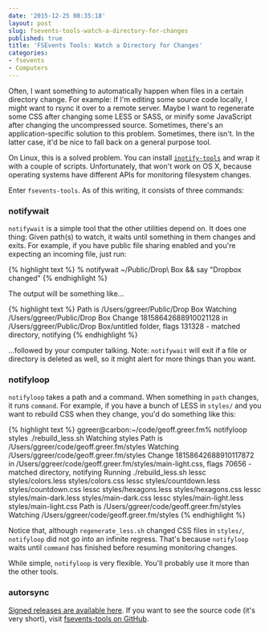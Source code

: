 ```yaml
---
date: '2015-12-25 08:35:18'
layout: post
slug: fsevents-tools-watch-a-directory-for-changes
published: true
title: 'FSEvents Tools: Watch a Directory for Changes'
categories:
- fsevents
- Computers
---
```


Often, I want something to automatically happen when files in a certain directory change. For example: If I'm editing some source code locally, I might want to rsync it over to a remote server. Maybe I want to regenerate some CSS after changing some LESS or SASS, or minify some JavaScript after changing the uncompressed source. Sometimes, there's an application-specific solution to this problem. Sometimes, there isn't. In the latter case, it'd be nice to fall back on a general purpose tool.

On Linux, this is a solved problem. You can install [`inotify-tools`](https://github.com/rvoicilas/inotify-tools) and wrap it with a couple of scripts. Unfortunately, that won't work on OS X, because operating systems have different APIs for monitoring filesystem changes.

Enter `fsevents-tools`. As of this writing, it consists of three commands:


### notifywait

`notifywait` is a simple tool that the other utilities depend on. It does one thing: Given path(s) to watch, it waits until something in them changes and exits. For example, if you have public file sharing enabled and you're expecting an incoming file, just run:

{% highlight text %}
% notifywait ~/Public/Drop\ Box && say "Dropbox changed"
{% endhighlight %}

The output will be something like…

{% highlight text %}
Path is /Users/ggreer/Public/Drop Box
Watching /Users/ggreer/Public/Drop Box
Change 18158642688910021128 in /Users/ggreer/Public/Drop Box/untitled folder, flags 131328 - matched directory, notifying
{% endhighlight %}

…followed by your computer talking. Note: `notifywait` will exit if a file or directory is deleted as well, so it might alert for more things than you want.


### notifyloop

`notifyloop` takes a path and a command. When something in `path` changes, it runs `command`. For example, if you have a bunch of LESS in `styles/` and you want to rebuild CSS when they change, you'd do something like this:

{% highlight text %}
ggreer@carbon:~/code/geoff.greer.fm% notifyloop styles ./rebuild_less.sh
Watching styles
Path is /Users/ggreer/code/geoff.greer.fm/styles
Watching /Users/ggreer/code/geoff.greer.fm/styles
Change 18158642688910117872 in /Users/ggreer/code/geoff.greer.fm/styles/main-light.css, flags 70656 - matched directory, notifying
Running ./rebuild_less.sh
lessc styles/colors.less styles/colors.css
lessc styles/countdown.less styles/countdown.css
lessc styles/hexagons.less styles/hexagons.css
lessc styles/main-dark.less styles/main-dark.css
lessc styles/main-light.less styles/main-light.css
Path is /Users/ggreer/code/geoff.greer.fm/styles
Watching /Users/ggreer/code/geoff.greer.fm/styles
{% endhighlight %}

Notice that, although `regenerate_less.sh` changed CSS files in `styles/`, `notifyloop` did not go into an infinite regress. That's because `notifyloop` waits until `command` has finished before resuming monitoring changes.

While simple, `notifyloop` is very flexible. You'll probably use it more than the other tools.


### autorsync




[Signed releases are available here](/fsevents/). If you want to see the source code (it's very short), visit [fsevents-tools on GitHub](https://github.com/ggreer/fsevents-tools).

